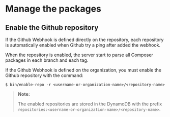 Manage the packages
===================


## Enable the Github repository

If the Github Webhook is defined directly on the repository, each repository is automatically enabled when Github try
a ping after added the webhook.

When the repository is enabled, the server start to parse all Composer packages in each branch and each tag.

If the Github Webhook is defined on the organization, you must enable the Github repository with the command:

 ```
 $ bin/enable-repo -r <username-or-organization-name>/<repository-name>
 ```

> **Note:**
>
> The enabled repositories are stored in the DynamoDB with the prefix
> `repositories:<username-or-organization-name>/<repository-name>`.
